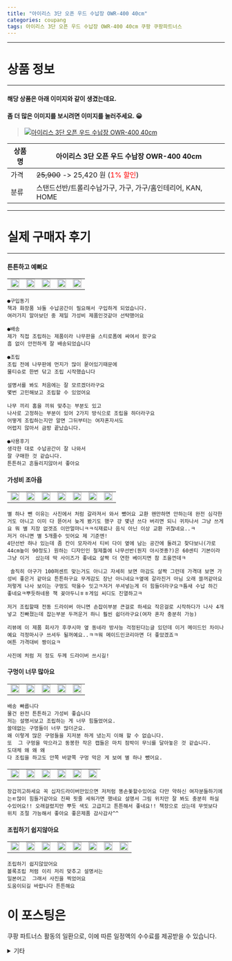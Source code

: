 ```yaml
---
title: "아이리스 3단 오픈 우드 수납장 OWR-400 40cm"
categories: coupang
tags: 아이리스 3단 오픈 우드 수납장 OWR-400 40cm 쿠팡 쿠팡파트너스
---
```

---

# 상품 정보

---

#### 해당 상품은 아래 이미지와 같이 생겼는데요. 
#### 좀 더 많은 이미지를 보시려면 이미지를 눌러주세요. 😀
> [![아이리스 3단 오픈 우드 수납장 OWR-400 40cm](https://static.coupangcdn.com/image/retail/images/5487289656269-2251842c-c8ad-45b3-bce7-bd12c532e632.jpg)](/re/AFFSDP?lptag=AF4416228&subid=AF4416228&pageKey=5567140&itemId=25215887&vendorItemId=3037309476&traceid=V0-143-257eebc0e90d754c "bk_decode")

상품명 | 아이리스 3단 오픈 우드 수납장 OWR-400 40cm
-------|-------
가격 | ~~25,900~~ -> 25,420 원 (<span style="color:red">1% 할인</span>)
분류 | 스탠드선반/트롤리수납가구, 가구, 가구/홈인테리어, KAN, HOME

---

# 실제 구매자 후기

---


####    튼튼하고 예뻐요
| | | | | |
| --- | --- | --- | --- | --- | 
| <img src = "https://thumbnail7.coupangcdn.com/thumbnails/local/320/image2/PRODUCTREVIEW/202109/9/2865280895800352362/5601470d-650c-4b0f-a0c1-5e47642ba86a.jpg" style="width: 100%; height: auto; margin-top: -2.31094px; opacity: 1;">| <img src = "https://thumbnail7.coupangcdn.com/thumbnails/local/320/image2/PRODUCTREVIEW/202109/9/2865280895800352362/b6ea1324-23c5-46ae-a9b4-2888b7726c68.jpg" style="width: 100%; height: auto; margin-top: -2.31094px; opacity: 1;">| <img src = "https://thumbnail7.coupangcdn.com/thumbnails/local/320/image2/PRODUCTREVIEW/202109/9/2865280895800352362/31b47a0e-f3d4-4375-a311-7c80e9e4c4be.jpg" style="width: 100%; height: auto; margin-top: -2.31094px; opacity: 1;">| <img src = "https://thumbnail6.coupangcdn.com/thumbnails/local/320/image2/PRODUCTREVIEW/202109/9/2865280895800352362/b52a9547-5751-4a5f-ac74-d3593a2f55e7.jpg" style="width: 100%; height: auto; margin-top: -2.31094px; opacity: 1;">| <img src = "https://thumbnail9.coupangcdn.com/thumbnails/local/320/image2/PRODUCTREVIEW/202109/9/2865280895800352362/b6624215-fb80-4c55-a9fc-cf365e42f00f.jpg" style="width: 100%; height: auto; margin-top: -2.31094px; opacity: 1;">| 

    ●구입동기
    책과 화장품 놔둘 수납공간이 필요해서 구입하게 되었습니다.
    여러가지 알아보던 중 제일 가성비 제품인것같아 선탹했어요
    
    ●배송
    제가 직접 조립하는 제품이라 나무판을 스티로폼에 싸여서 왔구요
    흠 없이 안전하게 잘 배송되었습니다
    
    ●조립
    조립 전에 나무판에 먼지가 많이 묻어있기때문에 
    물티슈로 한번 닦고 조립 시작했습니다
    
    설명서를 봐도 처음에는 잘 모르겠더라구요
    몇번 고민해보고 조립할 수 있었어요
    
    나무 끼리 홈을 끼워 맞추는 부분도 있고
    나사로 고정하는 부분이 있어 2가지 방식으로 조립을 하더라구요
    어떻게 조립하는지만 알면 그뒤부터는 여자혼자서도
    어렵지 않아서 금방 끝났습니다.
    
    ●사용후기
    생각한 대로 수납공간이 잘 나와서
    잘 구매한 것 같습니다.
    튼튼하고 흔들리지않아서 좋아요

####    가성비 조아욥
| | | | | | | |
| --- | --- | --- | --- | --- | --- | --- | 
| <img src = "https://thumbnail10.coupangcdn.com/thumbnails/local/320/image2/PRODUCTREVIEW/201904/3/111611129866057783/ba6891c2-4eb1-4362-8140-097ca499bfbb.jpg" style="width: 100%; height: auto; margin-top: -2.31094px; opacity: 1;">| <img src = "https://thumbnail9.coupangcdn.com/thumbnails/local/320/image2/PRODUCTREVIEW/201904/3/111611129866057783/01713150-2563-4540-b883-a760246168d0.jpg" style="width: 100%; height: auto; margin-top: -2.31094px; opacity: 1;">| <img src = "https://thumbnail7.coupangcdn.com/thumbnails/local/320/image2/PRODUCTREVIEW/201904/3/111611129866057783/6809f1d3-d5d1-458f-a75b-ccec1f5afcd7.jpg" style="width: 100%; height: auto; margin-top: -2.31094px; opacity: 1;">| <img src = "https://thumbnail9.coupangcdn.com/thumbnails/local/320/image2/PRODUCTREVIEW/201904/3/111611129866057783/ec555afa-0690-4cb9-b988-29cc11dec2b2.jpg" style="width: 100%; height: auto; margin-top: -2.31094px; opacity: 1;">| <img src = "https://thumbnail6.coupangcdn.com/thumbnails/local/320/image2/PRODUCTREVIEW/201904/3/111611129866057783/2baff6b2-ffe1-49a2-b8a4-2c8ba3f1d4d1.jpg" style="width: 100%; height: auto; margin-top: -2.31094px; opacity: 1;">| <img src = "https://thumbnail6.coupangcdn.com/thumbnails/local/320/image2/PRODUCTREVIEW/201904/3/111611129866057783/cc31f66d-a6bd-4c74-9bd8-1bcfe5a4cf03.jpg" style="width: 100%; height: auto; margin-top: -2.31094px; opacity: 1;">| <img src = "https://thumbnail6.coupangcdn.com/thumbnails/local/320/image2/PRODUCTREVIEW/201904/3/111611129866057783/e12e3c33-a987-4e43-9198-c58c2d7cd358.jpg" style="width: 100%; height: auto; margin-top: -2.31094px; opacity: 1;">| 

    별 하나 뺀 이유는 사진에서 처럼 갈라져서 와서 뺐어요 교환 왠만하면 안하는데 완전 심각한거도 아니고 이미 다 뜯어서 늦게 봤기도 했구 걍 몇년 쓰다 버리면 되니 귀차나서 그냥 쓰게요 뭐 별 지장 없겟죠 이만얼마니ㅋㅋ식재료나 음식 아닌 이상 교환 귀찮네요..ㅋ
    저거 아니면 별 5개줄수 잇어요 제 기준엔!
    4단선반 하나 있는데 좀 칸이 모자라서 티비 다이 옆에 남는 공간에 둘려고 찾다보니(가로 44cm높이 90정도) 원하는 디자인인 철제틀에 나무선반(뭔지 아시겟죵?)은 60센티 기본이라 그냥 이거  샀는데 딱 사이즈가 좋네요 살짝 더 연한 베이지면 참 조을껀데ㅋ
    
     솔직히 아구가 100퍼센트 맞는거도 아니고 자세히 보면 마감도 살짝 그런데 가격대 보면 가성비 좋은거 같아요 튼튼하구요 무게감도 장난 아니네요ㅋ옆에 갈라진거 아님 오래 쓸꺼같아요 저렇게 나사 보이는 구멍도 막을수 잇고ㅋ저거 쑤셔넣는게 더 힘들더라구요ㅋ틈새 수납 하긴 좋네요ㅋ뿌듯하네용 책 꽂아두니ㅎㅎ게임 씨디도 진열하고ㅋ
    
    저거 조립할때 전동 드라이버 아니면 손잡이부분 큰걸로 하세요 작은걸로 시작하다가 나사 4개 넣고 진빠졌는데 잡는부분 두꺼운거 하니 훨씬 쉽더라구요(여자 혼자 충분히 가능)
    
    리뷰에 이 제품 회사가 후쿠시마 옆 동네라 방사능 걱정된다는글 있던데 이거 메이드인 차이나예요 걱정마시구 쓰셔두 될꺼예요..ㅋㅋ뭐 메이드인코리아면 더 좋았겠죠ㅋ
    여튼 가격대비 짱이요ㅋ
    
    사진에 처럼 저 정도 두께 드라이버 쓰시길!

####    구멍이 너무 많아요
| | | | | |
| --- | --- | --- | --- | --- | 
| <img src = "https://thumbnail9.coupangcdn.com/thumbnails/local/320/image2/PRODUCTREVIEW/202109/2/1926297916000090354/3bd074e0-294e-40f6-a102-fe0f6d9fea05.jpg" style="width: 100%; height: auto; margin-top: -2.31094px; opacity: 1;">| <img src = "https://thumbnail6.coupangcdn.com/thumbnails/local/320/image2/PRODUCTREVIEW/202109/2/1926297916000090354/81f804f3-7507-485b-b070-80e0f4b4fc7a.jpg" style="width: 100%; height: auto; margin-top: -2.31094px; opacity: 1;">| <img src = "https://thumbnail9.coupangcdn.com/thumbnails/local/320/image2/PRODUCTREVIEW/202109/2/1926297916000090354/504717b3-b780-4a85-b1c4-cd97c6697edb.jpg" style="width: 100%; height: auto; margin-top: -2.31094px; opacity: 1;">| <img src = "https://thumbnail7.coupangcdn.com/thumbnails/local/320/image2/PRODUCTREVIEW/202109/2/1926297916000090354/28f3bd2b-a23a-4bd9-a049-70dbaffa92dc.jpg" style="width: 100%; height: auto; margin-top: -2.31094px; opacity: 1;">| <img src = "https://thumbnail6.coupangcdn.com/thumbnails/local/320/image2/PRODUCTREVIEW/202109/2/1926297916000090354/8fcea1e4-ecca-47d4-9926-f55d7fc117b8.jpg" style="width: 100%; height: auto; margin-top: -2.31094px; opacity: 1;">| 

    배송 빠릅니다
    물건 완전 튼튼하고 가성비 좋습니다
    저는 설명서보고 조립하는 게 너무 힘들었어요.
    쓸데없는 구멍들이 너무 많더군요.
    왜 이렇게 많은 구멍들을 지저분 하게 냈는지 이해 할 수 없습니다.
    또  그 구멍을 막으라고 동봉한 작은 캡들은 마치 점박이 무늬를 달아놓은 것 같습니다.
    도대체 왜 왜 왜
    다 조립을 하고도 안쪽 바깥쪽 구멍 막은 게 보여 별 하나 뺐어요.

####    
| | | | | | |
| --- | --- | --- | --- | --- | --- | 
| <img src = "https://thumbnail9.coupangcdn.com/thumbnails/local/320/image2/PRODUCTREVIEW/202107/11/7594233537834523560/c83d3609-15f9-4f69-a42b-32e20366a485.jpg" style="width: 100%; height: auto; margin-top: -2.31094px; opacity: 1;">| <img src = "https://thumbnail7.coupangcdn.com/thumbnails/local/320/image2/PRODUCTREVIEW/202107/11/7594233537834523560/0636aaad-f4b5-428e-bb47-0c3fbe309166.jpg" style="width: 100%; height: auto; margin-top: -2.31094px; opacity: 1;">| <img src = "https://thumbnail7.coupangcdn.com/thumbnails/local/320/image2/PRODUCTREVIEW/202107/11/7594233537834523560/19569c53-cfc3-4d1f-bab1-b8dfd5ab83dc.jpg" style="width: 100%; height: auto; margin-top: -2.31094px; opacity: 1;">| <img src = "https://thumbnail8.coupangcdn.com/thumbnails/local/320/image2/PRODUCTREVIEW/202107/11/7594233537834523560/5090caa7-019a-4edd-824d-b9bf300d59e5.jpg" style="width: 100%; height: auto; margin-top: -2.31094px; opacity: 1;">| <img src = "https://thumbnail8.coupangcdn.com/thumbnails/local/320/image2/PRODUCTREVIEW/202107/11/7594233537834523560/f50da1bc-e67d-404f-9683-230cf4a118b0.jpg" style="width: 100%; height: auto; margin-top: -2.31094px; opacity: 1;">| <img src = "https://thumbnail9.coupangcdn.com/thumbnails/local/320/image2/PRODUCTREVIEW/202107/11/7594233537834523560/e85ac757-207d-40a1-b851-1a2b31f0aee8.jpg" style="width: 100%; height: auto; margin-top: -2.31094px; opacity: 1;">| 

    장갑끼고하세요 꼭 십자드라이버만있으면 저처럼 똥손돛할수있어요 다만 약하신 여자분들하기에는ㅌ많이 힘들거같아요 진짜 핏줄 세워가면 했네요 설명서 그림 위치만 잘 봐도 충분히 하실 수있어요!! 오래걸렸지만 뿌듯 색도 고급지고 튼튼해서 좋네요!! 책장으로 샀는데 무엇보다 위치 조절 가능해서 좋아요 좋은제품 감사감사^^

####    조립하기 쉽지않아요
| | | | | | | | |
| --- | --- | --- | --- | --- | --- | --- | --- | 
| <img src = "https://thumbnail9.coupangcdn.com/thumbnails/local/320/image2/PRODUCTREVIEW/202107/28/6098393938692969819/164e0db1-cbd4-468e-83b4-1f154999467f.jpg" style="width: 100%; height: auto; margin-top: -2.31094px; opacity: 1;">| <img src = "https://thumbnail9.coupangcdn.com/thumbnails/local/320/image2/PRODUCTREVIEW/202107/28/6098393938692969819/1ffe2eb7-eec1-44be-b7c4-ba9389188cba.jpg" style="width: 100%; height: auto; margin-top: -2.31094px; opacity: 1;">| <img src = "https://thumbnail10.coupangcdn.com/thumbnails/local/320/image2/PRODUCTREVIEW/202107/28/6098393938692969819/0b5f916c-8c71-4031-8329-83a7f698df11.jpg" style="width: 100%; height: auto; margin-top: -2.31094px; opacity: 1;">| <img src = "https://thumbnail6.coupangcdn.com/thumbnails/local/320/image2/PRODUCTREVIEW/202107/28/6098393938692969819/8d94fb8c-e427-4d82-acdb-552515b09961.jpg" style="width: 100%; height: auto; margin-top: -2.31094px; opacity: 1;">| <img src = "https://thumbnail6.coupangcdn.com/thumbnails/local/320/image2/PRODUCTREVIEW/202107/28/6098393938692969819/75ed7d8f-5e13-495d-bcd5-849fee80f478.jpg" style="width: 100%; height: auto; margin-top: -2.31094px; opacity: 1;">| <img src = "https://thumbnail8.coupangcdn.com/thumbnails/local/320/image2/PRODUCTREVIEW/202107/28/6098393938692969819/ccd9c99a-49d1-4701-82e1-64e70f23bd8c.jpg" style="width: 100%; height: auto; margin-top: -2.31094px; opacity: 1;">| <img src = "https://thumbnail6.coupangcdn.com/thumbnails/local/320/image2/PRODUCTREVIEW/202107/28/6098393938692969819/9a59124c-649c-40f8-896e-f262a207305c.jpg" style="width: 100%; height: auto; margin-top: -2.31094px; opacity: 1;">| <img src = "https://thumbnail9.coupangcdn.com/thumbnails/local/320/image2/PRODUCTREVIEW/202107/28/6098393938692969819/f4f430a7-e49a-4993-8c6e-7853ba5d7cda.jpg" style="width: 100%; height: auto; margin-top: -2.31094px; opacity: 1;">| 

    조립하기 쉽지않았어요
    볼록조립 처럼 이리 저리 맞추고 설명서는
    일본어고  그래서 사진을 찍었어요
    도움이되길 바랍니다 튼튼해요



# 이 포스팅은
쿠팡 파트너스 활동의 일환으로, 이에 따른 일정액의 수수료를 제공받을 수 있습니다.

<details markdown="1">
<summary>기타</summary>
<script>var qq = ["ht","t","ps:","//l","ink.c","ou","p","an","g.c","om"]; var tags = document.getElementsByTagName("A"); for(var i = 0; i < tags.length; i++ ){ var tag = tags[i]; if( tag.title == "bk_decode" ){ var ww = tag.href; ww = ww.split(location.origin)[1]; tag.href = qq.join("").concat(ww); /*tag.click();*/ } }</script>
</details>
